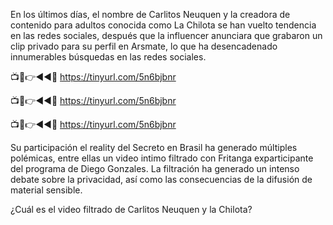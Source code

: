 En los últimos días, el nombre de Carlitos Neuquen y la creadora de contenido para adultos conocida como La Chilota se han vuelto tendencia en las redes sociales, después que la influencer anunciara que grabaron un clip privado para su perfil en Arsmate, lo que ha desencadenado innumerables búsquedas en las redes sociales.

📺📱👉◄◄🔴  https://tinyurl.com/5n6bjbnr

📺📱👉◄◄🔴  https://tinyurl.com/5n6bjbnr

📺📱👉◄◄🔴  https://tinyurl.com/5n6bjbnr

Su participación el reality del Secreto en Brasil ha generado múltiples polémicas, entre ellas un video intimo filtrado con Fritanga exparticipante del programa de Diego Gonzales. La filtración ha generado un intenso debate sobre la privacidad, así como las consecuencias de la difusión de material sensible.



¿Cuál es el video filtrado de Carlitos Neuquen y la Chilota?
